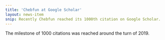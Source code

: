```yaml
---
title: 'Chebfun at Google Scholar'
layout: news-item
snip: Recently Chebfun reached its 1000th citation on Google Scholar.
---
```

The milestone of 1000 citations was reached around the turn of 2019.
